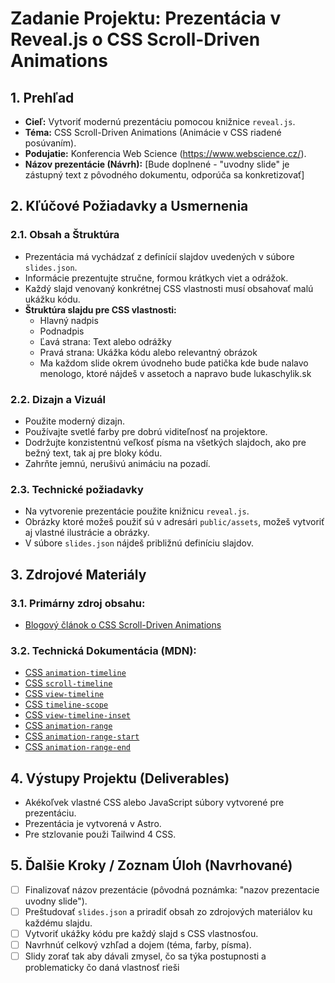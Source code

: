 # Zadanie Projektu: Prezentácia v Reveal.js o CSS Scroll-Driven Animations

## 1. Prehľad

- **Cieľ:** Vytvoriť modernú prezentáciu pomocou knižnice `reveal.js`.
- **Téma:** CSS Scroll-Driven Animations (Animácie v CSS riadené posúvaním).
- **Podujatie:** Konferencia Web Science (https://www.webscience.cz/).
- **Názov prezentácie (Návrh):** [Bude doplnené - "uvodny slide" je zástupný text z pôvodného dokumentu, odporúča sa konkretizovať]

## 2. Kľúčové Požiadavky a Usmernenia

### 2.1. Obsah a Štruktúra

- Prezentácia má vychádzať z definícií slajdov uvedených v súbore `slides.json`.
- Informácie prezentujte stručne, formou krátkych viet a odrážok.
- Každý slajd venovaný konkrétnej CSS vlastnosti musí obsahovať malú ukážku kódu.
- **Štruktúra slajdu pre CSS vlastnosti:**
  - Hlavný nadpis
  - Podnadpis
  - Ľavá strana: Text alebo odrážky
  - Pravá strana: Ukážka kódu alebo relevantný obrázok
  - Ma každom slide okrem úvodneho bude patička kde bude nalavo menologo, ktoré nájdeš v assetoch a napravo bude lukaschylik.sk

### 2.2. Dizajn a Vizuál

- Použite moderný dizajn.
- Používajte svetlé farby pre dobrú viditeľnosť na projektore.
- Dodržujte konzistentnú veľkosť písma na všetkých slajdoch, ako pre bežný text, tak aj pre bloky kódu.
- Zahrňte jemnú, nerušivú animáciu na pozadí.

### 2.3. Technické požiadavky

- Na vytvorenie prezentácie použite knižnicu `reveal.js`.
- Obrázky ktoré možeš použiť sú v adresári `public/assets`, možeš vytvoriť aj vlastné ilustrácie a obrázky.
- V súbore `slides.json` nájdeš približnú definíciu slajdov.

## 3. Zdrojové Materiály

### 3.1. Primárny zdroj obsahu:

- [Blogový článok o CSS Scroll-Driven Animations](https://lukaschylik.sk/blog/articles/css-scroll-driven-animations/)

### 3.2. Technická Dokumentácia (MDN):

- [CSS `animation-timeline`](https://developer.mozilla.org/en-US/docs/Web/CSS/animation-timeline)
- [CSS `scroll-timeline`](https://developer.mozilla.org/en-US/docs/Web/CSS/scroll-timeline)
- [CSS `view-timeline`](https://developer.mozilla.org/en-US/docs/Web/CSS/view-timeline)
- [CSS `timeline-scope`](https://developer.mozilla.org/en-US/docs/Web/CSS/timeline-scope)
- [CSS `view-timeline-inset`](https://developer.mozilla.org/en-US/docs/Web/CSS/view-timeline-inset)
- [CSS `animation-range`](https://developer.mozilla.org/en-US/docs/Web/CSS/animation-range)
- [CSS `animation-range-start`](https://developer.mozilla.org/en-US/docs/Web/CSS/animation-range-start)
- [CSS `animation-range-end`](https://developer.mozilla.org/en-US/docs/Web/CSS/animation-range-end)

## 4. Výstupy Projektu (Deliverables)

- Akékoľvek vlastné CSS alebo JavaScript súbory vytvorené pre prezentáciu.
- Prezentácia je vytvorená v Astro.
- Pre stzlovanie použi Tailwind 4 CSS.

## 5. Ďalšie Kroky / Zoznam Úloh (Navrhované)

- [ ] Finalizovať názov prezentácie (pôvodná poznámka: "nazov prezentacie uvodny slide").
- [ ] Preštudovať `slides.json` a priradiť obsah zo zdrojových materiálov ku každému slajdu.
- [ ] Vytvoriť ukážky kódu pre každý slajd s CSS vlastnosťou.
- [ ] Navrhnúť celkový vzhľad a dojem (téma, farby, písma).
- [ ] Slidy zorať tak aby dávali zmysel, čo sa týka postupnosti a problematicky čo daná vlastnosť rieši
